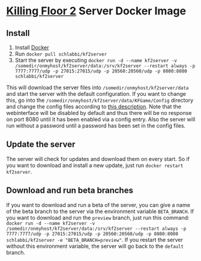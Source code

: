 # [Killing Floor 2](http://http://www.killingfloor2.com/) Server Docker Image

## Install
1. Install [Docker](https://www.docker.com/)
2. Run `docker pull schlabbi/kf2server`
3. Start the server by executing `docker run -d --name kf2server -v /somedir/onmyhost/kf2server/data:/srv/kf2server --restart always -p 7777:7777/udp -p 27015:27015/udp -p 20560:20560/udp -p 8080:8080 schlabbi/kf2server`

This will download the server files into `/somedir/onmyhost/kf2server/data` and start the server with the default configuration. If you want to change this, go into the `/somedir/onmyhost/kf2server/data/KFGame/Config` directory and change the config files according to [this description](https://wiki.tripwireinteractive.com/index.php?title=Dedicated_Server_%28Killing_Floor_2%29#PCServer-KFGame.ini). Note that the webinterface will be disabled by default and thus there will be no response on port 8080 until it has been enabled via a config entry. Also the server will run without a password until a password has been set in the config files.

## Update the server

The server will check for updates and download them on every start. So if you want to download and install a new update, just run `docker restart kf2server`.

## Download and run beta branches


If you want to download and run a beta of the server, you can give a name of the beta branch to the server via the environment variable `BETA_BRANCH`. If you want to download and run the `preview` branch, just run this command: `docker run -d --name kf2server -v /somedir/onmyhost/kf2server/data:/srv/kf2server --restart always -p 7777:7777/udp -p 27015:27015/udp -p 20560:20560/udp -p 8080:8080 schlabbi/kf2server -e "BETA_BRANCH=preview"`. If you restart the server without this environment variable, the server will go back to the `default` branch.
